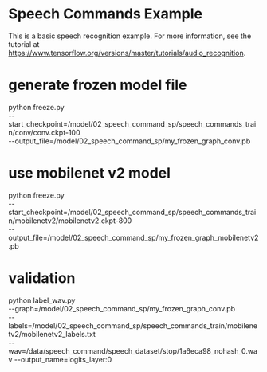 # Speech Commands Example

This is a basic speech recognition example. For more information, see the
tutorial at https://www.tensorflow.org/versions/master/tutorials/audio_recognition.

# generate frozen model file
python freeze.py \
--start_checkpoint=/model/02_speech_command_sp/speech_commands_train/conv/conv.ckpt-100 \
--output_file=/model/02_speech_command_sp/my_frozen_graph_conv.pb



# use mobilenet v2 model
python freeze.py \
--start_checkpoint=/model/02_speech_command_sp/speech_commands_train/mobilenetv2/mobilenetv2.ckpt-800 \
--output_file=/model/02_speech_command_sp/my_frozen_graph_mobilenetv2.pb

# validation

python label_wav.py \
--graph=/model/02_speech_command_sp/my_frozen_graph_conv.pb \
--labels=/model/02_speech_command_sp/speech_commands_train/mobilenetv2/mobilenetv2_labels.txt \
--wav=/data/speech_command/speech_dataset/stop/1a6eca98_nohash_0.wav
--output_name=logits_layer:0

